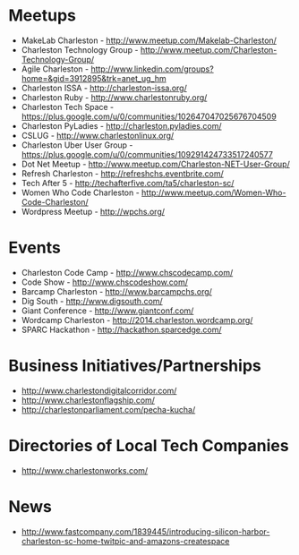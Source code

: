 # Meetups

- MakeLab Charleston - http://www.meetup.com/Makelab-Charleston/
- Charleston Technology Group - http://www.meetup.com/Charleston-Technology-Group/
- Agile Charleston - http://www.linkedin.com/groups?home=&gid=3912895&trk=anet_ug_hm
- Charleston ISSA - http://charleston-issa.org/
- Charleston Ruby - http://www.charlestonruby.org/
- Charleston Tech Space - https://plus.google.com/u/0/communities/102647047025676704509
- Charleston PyLadies - http://charleston.pyladies.com/
- CSLUG - http://www.charlestonlinux.org/
- Charleston Uber User Group - https://plus.google.com/u/0/communities/109291424733517240577
- Dot Net Meetup - http://www.meetup.com/Charleston-NET-User-Group/
- Refresh Charleston - http://refreshchs.eventbrite.com/
- Tech After 5 - http://techafterfive.com/ta5/charleston-sc/
- Women Who Code Charleston - http://www.meetup.com/Women-Who-Code-Charleston/
- Wordpress Meetup - http://wpchs.org/

# Events

- Charleston Code Camp - http://www.chscodecamp.com/
- Code Show - http://www.chscodeshow.com/
- Barcamp Charleston - http://www.barcampchs.org/
- Dig South - http://www.digsouth.com/
- Giant Conference - http://www.giantconf.com/
- Wordcamp Charleston - http://2014.charleston.wordcamp.org/
- SPARC Hackathon - http://hackathon.sparcedge.com/


# Business Initiatives/Partnerships

- http://www.charlestondigitalcorridor.com/
- http://www.charlestonflagship.com/
- http://charlestonparliament.com/pecha-kucha/

# Directories of Local Tech Companies

- http://www.charlestonworks.com/

# News

- http://www.fastcompany.com/1839445/introducing-silicon-harbor-charleston-sc-home-twitpic-and-amazons-createspace
